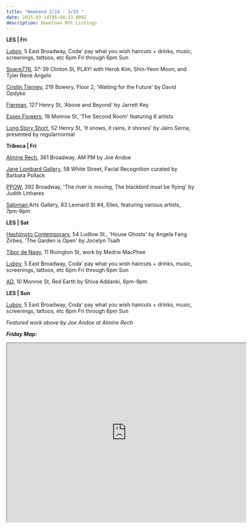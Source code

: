 ```yaml
---
title: "Weekend 3/14 - 3/15 "
date: 2025-03-14T05:04:13.889Z
description: Downtown NYC Listings
---
```

**L﻿ES | Fri**

[Lubov](https://lubov.nyc/), 5 East Broadway, Coda' pay what you wish haircuts + drinks, music, screenings, tattoos, etc 6pm Fri through 6pm Sun

[Space776](https://www.space776.com/play), 37-39 Clinton St, PLAY! with Herok Kim, Shin-Yeon Moon, and Tyler Renè Angelo

[Cristin Tierney](https://www.cristintierney.com/exhibitions/99-david-opdyke-waiting-for-the-future/cover/), 219 Bowery, Floor 2, 'Waiting for the Future' by David Opdyke 

[Fierman](https://fierman.nyc/), 127 Henry St, 'Above and Beyond' by Jarrett Key

[Essex Flowers](https://essexflowers.us/), 19 Monroe St, 'The Second Room' featuring 6 artists

[Long Story Short](https://www.lss.gallery/cities/new-york), 52 Henry St, 'It snows, it rains, it shones' by Jairo Serna, presented by regularnormal

**T﻿ribeca | Fri**

[Almine Rech](https://www.alminerech.com/exhibitions/10905-joe-andoe-am-pm), 361 Broadway, AM PM by Joe Andoe

[Jane Lombard Gallery](https://www.janelombardgallery.com/exhibitions/75-facial-recognition-curated-by-barbara-pollack/), 58 White Street, Facial Recognition curated by Barbara Pollack

[P﻿POW](https://www.ppowgallery.com/exhibitions/judith-linhares3), 392 Broadway, 'The river is moving, The blackbird must be flying' by Judith Linhares

[Saloman ](https://salomonarts.com/)Arts Gallery, 83 Leonard St #4, Elles, featuring various artists, 7pm-9pm

**L﻿ES | Sat**

[Hashimoto Contemporary](https://www.hashimotocontemporary.com/exhibitions/current/), 54 Ludlow St., 'House Ghosts' by Angela Fang Zirbes, 'The Garden is Open' by Jocelyn Tsaih

[Tibor de Nagy](https://www.tibordenagy.com/), 11 Rivington St, work by Medrie MacPhee

[Lubov](https://lubov.nyc/), 5 East Broadway, Coda' pay what you wish haircuts + drinks, music, screenings, tattoos, etc 6pm Fri through 6pm Sun

[A﻿D](https://www.instagram.com/ad.nyc), 10 Monroe St, Red Earth by Shiva Addanki, 6pm-9pm

**L﻿ES | Sun**

[Lubov](https://lubov.nyc/), 5 East Broadway, Coda' pay what you wish haircuts + drinks, music, screenings, tattoos, etc 6pm Fri through 6pm Sun

*F﻿eatured work above by Joe Andoe at Almine Rech*

***F﻿riday Map:***

<iframe src="https://www.google.com/maps/d/u/1/embed?mid=1BX4-ICN-vx-1vQfdl6OObDGhrlkvyOw&ehbc=2E312F" width="640" height="480"></iframe>